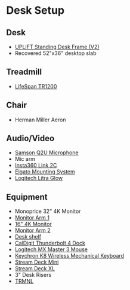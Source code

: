 # Desk Setup

## Desk

* [UPLIFT Standing Desk Frame (V2)](https://www.upliftdesk.com/uplift-v2-standing-desk-v2-or-v2-commercial/)
* Recovered 52"x36" desktop slab

## Treadmill

* [LifeSpan TR1200](https://www.lifespanfitness.com/products/tr1200-sc130-under-desk-treadmill)

## Chair

* Herman Miller Aeron

## Audio/Video

* [Samson Q2U Microphone](https://samsontech.com/products/microphones/usb-microphones/q2u/)
* Mic arm
* [Insta360 Link 2C](https://www.insta360.com/product/insta360-link2)
* [Elgato Mounting System](https://www.elgato.com/us/en/p/master-mount-l)
* [Logitech Litra Glow](https://www.logitech.com/en-us/products/lighting/litra-glow.946-000001.html)

## Equipment

* Monoprice 32" 4K Monitor
* [Monitor Arm 1](https://www.amazon.com/gp/product/B07NLMLLT6)
* [16" 4K Monitor](https://www.amazon.com/gp/product/B0BZ4FPN3K)
* [Monitor Arm 2](https://www.amazon.com/gp/product/B07SBXVCTK)
* [Desk shelf](https://www.amazon.com/dp/B08P1V75GB)
* [CalDigit Thunderbolt 4 Dock](https://www.caldigit.com/thunderbolt-station-4/)
* [Logitech MX Master 3 Mouse](https://www.amazon.com/Logitech-Master-Advanced-Wireless-Renewed/dp/B085ZRP1KT)
* [Keychron K8 Wireless Mechanical Keyboard](https://www.keychron.com/products/keychron-k8-tenkeyless-wireless-mechanical-keyboard)
* [Stream Deck Mini](https://www.elgato.com/us/en/p/stream-deck-mini)
* [Stream Deck XL](https://www.elgato.com/us/en/p/stream-deck-xl)
* 3" Desk Risers
* [TRMNL](https://usetrmnl.com/)
